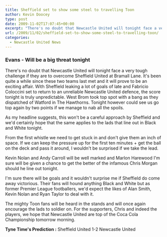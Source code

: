 ```yaml
---
title: Sheffield set to show some steel to travelling Toon
author: Kevin Doocey
type: post
date: 2009-11-02T17:07:45+00:00
excerpt: "There's no doubt that Newcastle United will tonight face a very tough challenge if they are.."
url: /2009/11/02/sheffield-set-to-show-some-steel-to-travelling-toon/
categories:
  - Newcastle United News
---
```


### Evans - Will be a big threat tonight

There's no doubt that Newcastle United will tonight face a very tough challenge if they are to overcome Sheffield United at Bramall Lane. It's been quite a while since these two teams last met and it will prove to be an exciting affair. With Sheffield leaking a lot of goals of late and Fabricio Coloccini set to return to an unreliable Newcastle United defence, the score tonight is truly unpredictable. West Brom took top spot with a bang as they dispatched of Watford in The Hawthorns. Tonight however could see us go top again by two points if we manage to nab all the spoils.

As my headline suggests, this won't be a careful approach by Sheffield and we'd certainly hope that the same applies to the lads that line out in Black and White tonight.

From the first whistle we need to get stuck in and don't give them an inch of space. If we can keep the pressure up for the first ten minutes + get the ball on the deck and pass it around, I wouldn't be surprised if we take the lead.

Kevin Nolan and Andy Carroll will be well marked and Marlon Harewood I'm sure will be given a chance to get the better of the infamous Chris Morgan should he line out tonight.

I'm sure there will be goals and it wouldn't surprise me if Sheffield do come away victorious. Their fans will hound anything Black and White but as former Premier League footballers, we'd expect the likes of Alan Smith, Kevin Nolan and Ryan Taylor to deal with it.

The mighty Toon fans will be heard in the stands and will once again encourage the lads to soldier on. For the supporters, Chris and indeed the players, we hope that Newcastle United are top of the Coca Cola Championship tomorrow morning.

**Tyne Time's Prediction :** Sheffield United 1-2 Newcastle United
